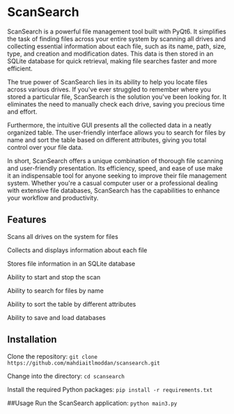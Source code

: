 # ScanSearch

ScanSearch is a powerful file management tool built with PyQt6. It simplifies the task of finding files across your entire system by scanning all drives and collecting essential information about each file, such as its name, path, size, type, and creation and modification dates. This data is then stored in an SQLite database for quick retrieval, making file searches faster and more efficient.

The true power of ScanSearch lies in its ability to help you locate files across various drives. If you've ever struggled to remember where you stored a particular file, ScanSearch is the solution you've been looking for. It eliminates the need to manually check each drive, saving you precious time and effort.

Furthermore, the intuitive GUI presents all the collected data in a neatly organized table. The user-friendly interface allows you to search for files by name and sort the table based on different attributes, giving you total control over your file data.

In short, ScanSearch offers a unique combination of thorough file scanning and user-friendly presentation. Its efficiency, speed, and ease of use make it an indispensable tool for anyone seeking to improve their file management system. Whether you're a casual computer user or a professional dealing with extensive file databases, ScanSearch has the capabilities to enhance your workflow and productivity.


## Features
Scans all drives on the system for files

Collects and displays information about each file

Stores file information in an SQLite database

Ability to start and stop the scan

Ability to search for files by name

Ability to sort the table by different attributes

Ability to save and load databases


## Installation
Clone the repository:
`git clone https://github.com/mahdiaitlmoddan/scansearch.git`

Change into the directory:
`cd scansearch`

Install the required Python packages:
`pip install -r requirements.txt`

##Usage
Run the ScanSearch application:
`python main3.py`
